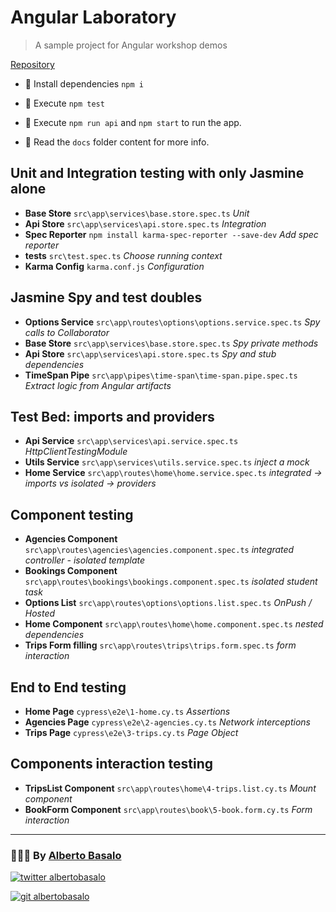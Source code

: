 # Angular Laboratory

> A sample project for Angular workshop demos

[Repository](https://github.com/AlbertoBasalo/angulab/tree/1-test_basics)

- 🚚 Install dependencies `npm i`

- 🔬 Execute `npm test`

- 🚀 Execute `npm run api` and `npm start` to run the app.

- 📕 Read the `docs` folder content for more info.

## Unit and Integration testing with only Jasmine alone

- **Base Store** `src\app\services\base.store.spec.ts` _Unit_
- **Api Store** `src\app\services\api.store.spec.ts` _Integration_
- **Spec Reporter** `npm install karma-spec-reporter --save-dev` _Add spec reporter_
- **tests** `src\test.spec.ts` _Choose running context_
- **Karma Config** `karma.conf.js` _Configuration_

## Jasmine Spy and test doubles

- **Options Service** `src\app\routes\options\options.service.spec.ts` _Spy calls to Collaborator_
- **Base Store** `src\app\services\base.store.spec.ts` _Spy private methods_
- **Api Store** `src\app\services\api.store.spec.ts` _Spy and stub dependencies_
- **TimeSpan Pipe** `src\app\pipes\time-span\time-span.pipe.spec.ts` _Extract logic from Angular artifacts_

## Test Bed: imports and providers

- **Api Service** `src\app\services\api.service.spec.ts` _HttpClientTestingModule_
- **Utils Service** `src\app\services\utils.service.spec.ts` _inject a mock_
- **Home Service** `src\app\routes\home\home.service.spec.ts` _integrated -> imports vs isolated -> providers_

## Component testing

- **Agencies Component** `src\app\routes\agencies\agencies.component.spec.ts` _integrated controller - isolated template_
- **Bookings Component** `src\app\routes\bookings\bookings.component.spec.ts` _isolated student task_
- **Options List** `src\app\routes\options\options.list.spec.ts` _OnPush / Hosted_
- **Home Component** `src\app\routes\home\home.component.spec.ts` _nested dependencies_
- **Trips Form filling** `src\app\routes\trips\trips.form.spec.ts` _form interaction_

## End to End testing

- **Home Page** `cypress\e2e\1-home.cy.ts` _Assertions_
- **Agencies Page** `cypress\e2e\2-agencies.cy.ts` _Network interceptions_
- **Trips Page** `cypress\e2e\3-trips.cy.ts` _Page Object_

## Components interaction testing

- **TripsList Component** `src\app\routes\home\4-trips.list.cy.ts` _Mount component_
- **BookForm Component** `src\app\routes\book\5-book.form.cy.ts` _Form interaction_

---

<footer>
  <h3>🧑🏼‍💻 By <a href="https://albertobasalo.dev" target="blank">Alberto Basalo</a> </h3>
  <p>
    <a href="https://twitter.com/albertobasalo" target="blank">
      <img src="https://img.shields.io/twitter/follow/albertobasalo?logo=twitter&style=for-the-badge" alt="twitter albertobasalo" />
    </a>
  </p>
  <p>
    <a href="https://github.com/albertobasalo" target="blank">
      <img 
        src="https://img.shields.io/github/followers/albertobasalo?logo=github&label=profile albertobasalo&style=for-the-badge" alt="git albertobasalo" />
    </a>
  </p>
</footer>
